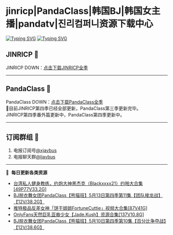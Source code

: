 # jinricp|PandaClass|韩国BJ|韩国女主播|pandatv|진리컴퍼니资源下载中心   
[![Typing SVG](https://readme-typing-svg.herokuapp.com?font=Fira+Code&pause=1000&center=true&vCenter=true&random=true&width=435&lines=所有链接都需要翻墙访问)](https://jinri-cp.neocities.org/free.html)
[![Typing SVG](https://readme-typing-svg.herokuapp.com?font=Fira+Code&pause=1000&center=true&vCenter=true&random=true&width=435&lines=点击进入福利资源下载中心)](https://pandaclass.neocities.org/)
## JINRICP 👋   
JINRICP DOWN：[点击下载JINRICP全季](https://mypikpak.com/s/VODz7HXQoqcX0UrvaXfDtFoPo1)
****
## PandaClass 💯   
PandaClass DOWN：[点击下载PandaClass全季](https://mypikpak.com/s/VOKOTZkoEnkyvCnELVSquM97o1)   
💞目前JINRICP第四季已经全部更新，PandaClass第三季更新完毕。   
JINRICP第四季番外篇更新中，PandaClass第四季更新中。
****
## 订阅群组 🔞
1. 电报订阅号[@xjavbus](https://t.me/xjavbus)
2. 电报聊天群[@ljavbus](https://t.me/ljavbus)
**** 
📕 &nbsp;**每日更新各类资源**
<!-- BLOG-POST-LIST:START -->
- [台湾私人健身教练，约炮大神黑杰克（Blackxxxx21）约啪大合集[49P77V33.2G]](https://fuli.rulel.com/374.html)
- [BJ脱衣舞女团PandaClass【熊猫班】5月13日第四季第11集【团队接龙战】【12V/38.2G】](https://fuli.rulel.com/373.html)
- [推特极品反差女神「饼干姐姐FortuneCuttie」视频大合集[87V41G]](https://fuli.rulel.com/372.html)
- [OnlyFans天然巨乳亚裔少女【Jade.Kush】资源合集[137V10.8G]](https://fuli.rulel.com/371.html)
- [BJ脱衣舞女团PandaClass【熊猫班】5月10日第四季第10集【百分比争夺战】【12V/38.6G】](https://fuli.rulel.com/370.html)
<!-- BLOG-POST-LIST:END -->
